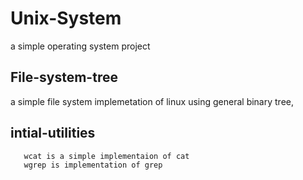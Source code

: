 # Unix-System
a simple operating system project

## File-system-tree

a simple file system implemetation of linux using general binary tree,


## intial-utilities
```
   wcat is a simple implementaion of cat
   wgrep is implementation of grep
```
